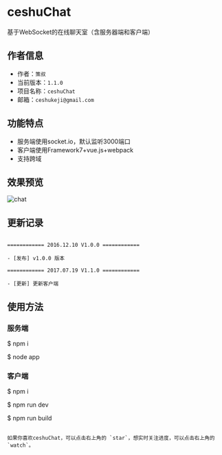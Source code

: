 # ceshuChat

基于WebSocket的在线聊天室（含服务器端和客户端）

## 作者信息 

- 作者：`策叔` 
- 当前版本：`1.1.0`
- 项目名称：`ceshuChat`
- 邮箱：`ceshukeji@gmail.com`

## 功能特点

- 服务端使用socket.io，默认监听3000端口
- 客户端使用Framework7+vue.js+webpack
- 支持跨域

## 效果预览

![chat](https://github.com/ceshu/ceshuChat/raw/master/Screenshot/chat.gif)

## 更新记录

```

============ 2016.12.10 V1.0.0 ============

- [发布] v1.0.0 版本

============ 2017.07.19 V1.1.0 ============

- [更新] 更新客户端

```

## 使用方法

### 服务端

$ npm i

$ node app

### 客户端

$ npm i

$ npm run dev

$ npm run build

```

如果你喜欢ceshuChat，可以点击右上角的 `star`，想实时关注进度，可以点击右上角的 `watch`。
